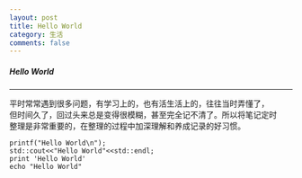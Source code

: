 ```yaml
---
layout: post
title: Hello World
category: 生活
comments: false
---
```



##### Hello World
***


平时常常遇到很多问题，有学习上的，也有活生活上的，往往当时弄懂了，   
但时间久了，回过头来总是变得很模糊，甚至完全记不清了。所以将笔记定时  
整理是非常重要的，在整理的过程中加深理解和养成记录的好习惯。

    printf("Hello World\n");
    std::cout<<"Hello World"<<std::endl;
    print 'Hello World'
    echo "Hello World" 
